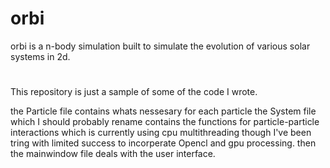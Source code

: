 # orbi

orbi is a n-body simulation built to simulate the evolution of various solar systems in 2d.

#

This repository is just a sample of some of the code I wrote.

the Particle file contains whats nessesary for each particle
the System file which I should probably rename contains the functions for particle-particle interactions which is currently using cpu multithreading though I've been tring with limited success to incorperate Opencl and gpu processing.
then the mainwindow file deals with the user interface.
